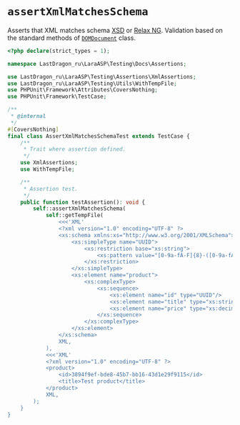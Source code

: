 # `assertXmlMatchesSchema`

Asserts that XML matches schema [XSD](https://en.wikipedia.org/wiki/XML_Schema_(W3C)) or [Relax NG](https://en.wikipedia.org/wiki/RELAX_NG). Validation based on the standard methods of [`DOMDocument`](https://www.php.net/manual/en/class.domdocument.php) class.

[include:example]: ./AssertXmlMatchesSchemaTest.php
[//]: # (start: 6b932963255cda2827631e81e89adbae79060e3c45d352647af85b19201928b0)
[//]: # (warning: Generated automatically. Do not edit.)

```php
<?php declare(strict_types = 1);

namespace LastDragon_ru\LaraASP\Testing\Docs\Assertions;

use LastDragon_ru\LaraASP\Testing\Assertions\XmlAssertions;
use LastDragon_ru\LaraASP\Testing\Utils\WithTempFile;
use PHPUnit\Framework\Attributes\CoversNothing;
use PHPUnit\Framework\TestCase;

/**
 * @internal
 */
#[CoversNothing]
final class AssertXmlMatchesSchemaTest extends TestCase {
    /**
     * Trait where assertion defined.
     */
    use XmlAssertions;
    use WithTempFile;

    /**
     * Assertion test.
     */
    public function testAssertion(): void {
        self::assertXmlMatchesSchema(
            self::getTempFile(
                <<<'XML'
                <?xml version="1.0" encoding="UTF-8" ?>
                <xs:schema xmlns:xs="http://www.w3.org/2001/XMLSchema">
                    <xs:simpleType name="UUID">
                        <xs:restriction base="xs:string">
                            <xs:pattern value="[0-9a-fA-F]{8}-([0-9a-fA-F]{4}-){3}[0-9a-fA-F]{12}"/>
                        </xs:restriction>
                    </xs:simpleType>
                    <xs:element name="product">
                        <xs:complexType>
                            <xs:sequence>
                                <xs:element name="id" type="UUID"/>
                                <xs:element name="title" type="xs:string" minOccurs="0"/>
                                <xs:element name="price" type="xs:decimal" minOccurs="0"/>
                            </xs:sequence>
                        </xs:complexType>
                    </xs:element>
                </xs:schema>
                XML,
            ),
            <<<'XML'
            <?xml version="1.0" encoding="UTF-8" ?>
            <product>
                <id>3894f9ef-bde8-45b7-bb16-43d1e29f9115</id>
                <title>Test product</title>
            </product>
            XML,
        );
    }
}
```

[//]: # (end: 6b932963255cda2827631e81e89adbae79060e3c45d352647af85b19201928b0)
